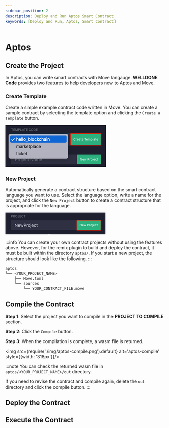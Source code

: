 ```yaml
---
sidebar_position: 2
description: Deploy and Run Aptos Smart Contract
keywords: [Deploy and Run, Aptos, Smart Contract]
---
```


# Aptos

## Create the Project

In Aptos, you can write smart contracts with Move langauge. **WELLDONE Code** provides two features to help developers new to Aptos and Move.

### Create Template

Create a simple example contract code written in Move. You can create a sample contract by selecting the template option and clicking the `Create a Template` button.

![template-code-aptos](img/template-code-aptos.png?raw=true 'template-code-aptos')

### New Project

Automatically generate a contract structure based on the smart contract language you want to use. Select the language option, write a name for the project, and click the `New Project` button to create a contract structure that is appropriate for the language.

![new-project-aptos](img/new-project-aptos.png?raw=true 'new-project-aptos')

:::info
You can create your own contract projects without using the features above. However, for the remix plugin to build and deploy the contract, it must be built within the directory `aptos/`. If you start a new project, the structure should look like the following.
:::

  ```
  aptos
  └── <YOUR_PROJECT_NAME>
      ├── Move.toml
      └── sources
          └── YOUR_CONTRACT_FILE.move
  ```

## Compile the Contract

**Step 1**: Select the project you want to compile in the **PROJECT TO COMPILE** section.

**Step 2**: Click the `Compile` button.

**Step 3**: When the compilation is complete, a wasm file is returned.

<img src={require('./img/aptos-compile.png').default} alt='aptos-compile' style={{width: '318px'}}/>


:::note
You can check the returned wasm file in `aptos/<YOUR_PROJECT_NAME>/out` directory.

If you need to revise the contract and compile again, delete the `out` directory and click the compile button.
:::

## Deploy the Contract

## Execute the Contract
